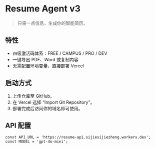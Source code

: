 # Resume Agent v3

> 只需一点信息，生成你的智能简历。

## 特性
- 四级激活码体系：FREE / CAMPUS / PRO / DEV
- 一键导出 PDF、Word 或复制内容
- 无需配置环境变量，直接部署 Vercel

## 启动方式
1. 上传仓库至 GitHub。
2. 在 Vercel 选择 “Import Git Repository”。
3. 部署完成后访问你的域名即可使用。

## API 配置
```
const API_URL = 'https://resume-api.sijiesijiezheng.workers.dev';
const MODEL = 'gpt-4o-mini';
```